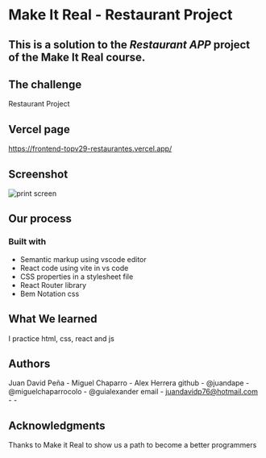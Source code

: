 # Make It Real - Restaurant Project

## This is a solution to the _Restaurant APP_ project of the Make It Real course.

## The challenge

Restaurant Project

## Vercel page

https://frontend-topv29-restaurantes.vercel.app/

## Screenshot

![print screen](./src/assets/print-screen.png)

## Our process

### Built with

- Semantic markup using vscode editor
- React code using vite in vs code
- CSS properties in a stylesheet file
- React Router library
- Bem Notation css

## What We learned

I practice html, css, react and js

## Authors

Juan David Peña - Miguel Chaparro - Alex Herrera
github - @juandape - @miguelchaparrocolo - @guialexander
email - juandavidp76@hotmail.com - -

## Acknowledgments

Thanks to Make it Real to show us a path to become a better programmers
